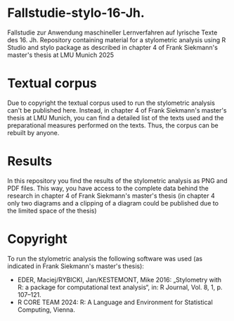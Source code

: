 # Fallstudie-stylo-16-Jh.

Fallstudie zur Anwendung maschineller Lernverfahren auf lyrische Texte des 16. Jh.
Repository containing material for a stylometric analysis using R Studio and stylo package as described in chapter 4 of Frank Siekmann's master's thesis at LMU Munich 2025

# Textual corpus

Due to copyright the textual corpus used to run the stylometric analysis can't be published here. Instead, in chapter 4 of Frank Siekmann's master's thesis at LMU Munich, you can find a detailed list of the texts used and the preparational measures performed on the texts. Thus, the corpus can be rebuilt by anyone.

# Results

In this repository you find the results of the stylometric analysis as PNG and PDF files. This way, you have access to the complete data behind the research in chapter 4 of Frank Siekmann's master's thesis (in chapter 4 only two diagrams and a clipping of a diagram could be published due to the limited space of the thesis)

# Copyright

To run the stylometric analysis the following software was used (as indicated in Frank Siekmann's master's thesis):

- EDER, Maciej/RYBICKI, Jan/KESTEMONT, Mike 2016: „Stylometry with R: a package for computational text analysis“, in: R Journal, Vol. 8, 1, p. 107–121.
- R CORE TEAM 2024: R: A Language and Environment for Statistical Computing, Vienna.

